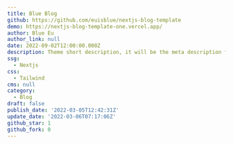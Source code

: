 ```yaml
---
title: Blue Blog
github: https://github.com/euisblue/nextjs-blog-template
demo: https://nextjs-blog-template-one.vercel.app/
author: Blue Eu
author_link: null
date: 2022-09-02T12:00:00.000Z
description: Theme short description, it will be the meta description for the theme also.
ssg:
  - Nextjs
css:
  - Tailwind
cms: null
category:
  - Blog
draft: false
publish_date: '2022-03-05T12:42:31Z'
update_date: '2022-03-06T07:17:06Z'
github_star: 1
github_fork: 0
---
```



